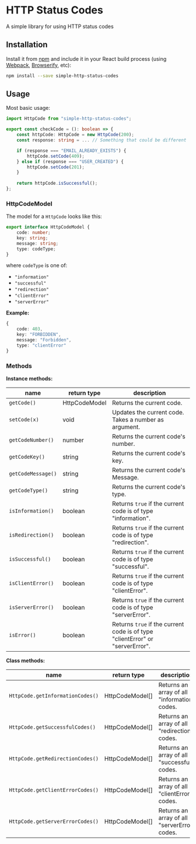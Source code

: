 # HTTP Status Codes

A simple library for using HTTP status codes

## Installation

Install it from [npm](https://github.com/npm/cli) and include it in your React build process (using [Webpack](https://webpack.js.org/), [Browserify](http://browserify.org/), etc):
```sh
npm install --save simple-http-status-codes
```

## Usage

Most basic usage:
```ts
import HttpCode from "simple-http-status-codes";

export const checkCode = (): boolean => {
    const httpCode: HttpCode = new HttpCode(200);
    const response: string = ... // Something that could be different

    if (response === "EMAIL_ALREADY_EXISTS") {
        httpCode.setCode(409);
    } else if (response === "USER_CREATED") {
        httpCode.setCode(201);
    }
    
    return httpCode.isSuccessful();
};
```

### HttpCodeModel

The model for a `HttpCode` looks like this:

```ts
export interface HttpCodeModel {
    code: number;
    key: string;
    message: string;
    type: codeType;
}
```
where `codeType` is one of:
- `"information"`
- `"successful"`
- `"redirection"`
- `"clientError"`
- `"serverError"`

**Example:**

```ts
{
    code: 403,
    key: "FORBIDDEN",
    message: "Forbidden",
    type: "clientError"
}
```

### Methods

**Instance methods:**

name | return type | description
--- | --- | ---
`getCode()` | HttpCodeModel | Returns the current code.
`setCode(x)` | void | Updates the current code. Takes a number as argument.
`getCodeNumber()` | number | Returns the current code's number.
`getCodeKey()` | string | Returns the current code's key.
`getCodeMessage()` | string | Returns the current code's Message.
`getCodeType()` | string | Returns the current code's type.
`isInformation()` | boolean | Returns `true` if the current code is of type "information".
`isRedirection()` | boolean | Returns `true` if the current code is of type "redirection".
`isSuccessful()` | boolean | Returns `true` if the current code is of type "successful".
`isClientError()` | boolean | Returns `true` if the current code is of type "clientError".
`isServerError()` | boolean | Returns `true` if the current code is of type "serverError".
`isError()` | boolean | Returns `true` if the current code is of type "clientError" or "serverError".

**Class methods:**

name | return type | description
--- | --- | ---
`HttpCode.getInformationCodes()` | HttpCodeModel[] | Returns an array of all "information" codes.
`HttpCode.getSuccessfulCodes()` | HttpCodeModel[] | Returns an array of all "redirection" codes.
`HttpCode.getRedirectionCodes()` | HttpCodeModel[] | Returns an array of all "successful" codes.
`HttpCode.getClientErrorCodes()` | HttpCodeModel[] | Returns an array of all "clientError" codes.
`HttpCode.getServerErrorCodes()` | HttpCodeModel[] | Returns an array of all "serverError" codes.